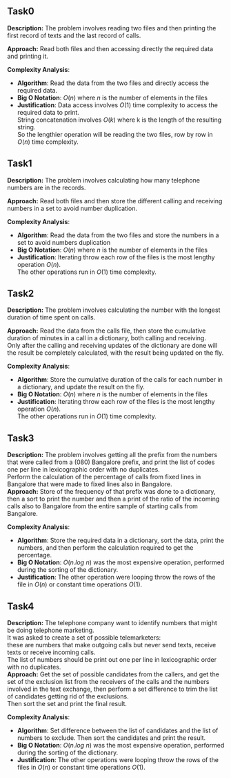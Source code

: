 ## Task0

**Description:** The problem involves reading two files and then printing the first record of texts and the last record of calls.

**Approach:** Read both files and then accessing directly the required data and printing it.

**Complexity Analysis**:
- **Algorithm**: Read the data from the two files and directly access the required data.
- **Big O Notation**: $O(n)$ where $n$ is the number of elements in the files
- **Justification**: Data access involves $O(1)$ time complexity to access the required data to print.  
String concatenation involves $O(k)$ where k is the length of the resulting string.  
So the lengthier operation will be reading the two files, row by row in $O(n)$ time complexity.

## Task1

**Description:** The problem involves calculating how many telephone numbers are in the records.

**Approach:** Read both files and then store the different calling and receiving numbers in a set to avoid number duplication.

**Complexity Analysis**:
- **Algorithm**: Read the data from the two files and store the numbers in a set to avoid numbers duplication
- **Big O Notation**: $O(n)$ where $n$ is the number of elements in the files
- **Justification**: Iterating throw each row of the files is the most lengthy operation $O(n)$.  
The other operations run in $O(1)$ time complexity.

## Task2

**Description:** The problem involves calculating the number with the longest duration of time spent on calls.

**Approach:** Read the data from the calls file, then store the cumulative duration of minutes in a call in a dictionary, both calling and receiving.  
Only after the calling and receiving updates of the dictionary are done will the result be completely calculated, with the result being updated on the fly.

**Complexity Analysis**:
- **Algorithm**: Store the cumulative duration of the calls for each number in a dictionary, and update the result on the fly.
- **Big O Notation**: $O(n)$ where $n$ is the number of elements in the files
- **Justification**: Iterating throw each row of the files is the most lengthy operation $O(n)$.  
The other operations run in $O(1)$ time complexity.

## Task3

**Description:** The problem involves getting all the prefix from the numbers that were called from a (080) Bangalore prefix, and print the list of codes one per line in lexicographic order with no duplicates.  
Perform the calculation of the percentage of calls from fixed lines in Bangalore that were made to fixed lines also in Bangalore.  
**Approach:** Store of the frequency of that prefix was done to a dictionary, then a sort to print the number and then a print of the ratio of the incoming calls also to Bangalore from the entire sample of starting calls from Bangalore.  

**Complexity Analysis**:
- **Algorithm**: Store the required data in a dictionary, sort the data, print the numbers, and then perform the calculation required to get the percentage.  
- **Big O Notation**: $O(n.log \ n)$ was the most expensive operation, performed during the sorting of the dictionary.  
- **Justification**:  The other operation were looping throw the rows of the file in $O(n)$ or constant time operations $O(1)$.

## Task4

**Description:** The telephone company want to identify numbers that might be doing telephone marketing.  
It was asked to create a set of possible telemarketers:  
these are numbers that make outgoing calls but never send texts,
receive texts or receive incoming calls.  
The list of numbers should be print out one per line in lexicographic order with no duplicates.  
**Approach:** Get the set of possible candidates from the callers, and get the set of the exclusion list from the receivers of the calls and the numbers involved in the text exchange, then perform a set difference to trim the list of candidates getting rid of the exclusions.  
Then sort the set and print the final result.

**Complexity Analysis**:
- **Algorithm**: Set difference between the list of candidates and the list of numbers to exclude. Then sort the candidates and print the result.
- **Big O Notation**: $O(n.log \ n)$ was the most expensive operation, performed during the sorting of the dictionary.  
- **Justification**:  The other operations were looping throw the rows of the files in $O(n)$ or constant time operations $O(1)$.
